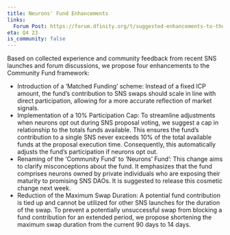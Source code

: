 ```yaml
---
title: Neurons' Fund Enhancements
links:
  Forum Post: https://forum.dfinity.org/t/suggested-enhancements-to-the-community-fund/20411
eta: Q4 23
is_community: false
---
```

Based on collected experience and community feedback from recent SNS launches and forum discussions, we propose four enhancements to the Community Fund framework:

* Introduction of a ‘Matched Funding’ scheme: Instead of a fixed ICP amount, the fund’s contribution to SNS swaps should scale in line with direct participation, allowing for a more accurate reflection of market signals.
* Implementation of a 10% Participation Cap: To streamline adjustments when neurons opt out during SNS proposal voting, we suggest a cap in relationship to the totals funds available. This ensures the fund’s contribution to a single SNS never exceeds 10% of the total available funds at the proposal execution time. Consequently, this automatically adjusts the fund’s participation if neurons opt out.
* Renaming of the ‘Community Fund’ to ‘Neurons’ Fund’: This change aims to clarify misconceptions about the fund. It emphasizes that the fund comprises neurons owned by private individuals who are exposing their maturity to promising SNS DAOs. It is suggested to release this cosmetic change next week.
* Reduction of the Maximum Swap Duration: A potential fund contribution is tied up and cannot be utilized for other SNS launches for the duration of the swap. To prevent a potentially unsuccessful swap from blocking a fund contribution for an extended period, we propose shortening the maximum swap duration from the current 90 days to 14 days.
